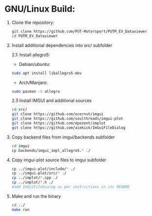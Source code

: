 # GNU/Linux Build:
1. Clone the repository:
	```bash
	git clone https://github.com/PUT-Motorsport/PUTM_EV_Dataviewer
	cd PUTM_EV_Dataviewer
	```
2. Install additional dependencies into src/ subfolder

	2.1: Install allegro5:
	
	- Debian/ubuntu:
	```bash 
	sudo apt install liballegro5-dev
	```
	- Arch/Manjaro:
	```bash 
	sudo pacman -S allegro
	```
	2.3 Install IMGUI and additional sources
	```bash
	cd src/
	git clone https://github.com/ocornut/imgui
	git clone https://github.com/soulthreads/imgui-plot
	git clone https://github.com/epezent/implot
	git clone https://github.com/aiekick/ImGuiFileDialog
	```
3. Copy backend files from imgui/backends subfolder
	```bash
	cd imgui
	cp backends/imgui_impl_allegro5.* ./
	```
4. Copy imgui-plot source files to imgui subfolder
	```bash
	cp ../imgui-plot/include/* ./
	cp ../imgui-plot/src/* ./
	cp ../implot/*.cpp ./
	cp ../implot/*.h ./
	#add ImGuiFileDialog as per instructions in its README
	```
5. Make and run the binary
	```bash
	cd ../
	make run
	```
	
